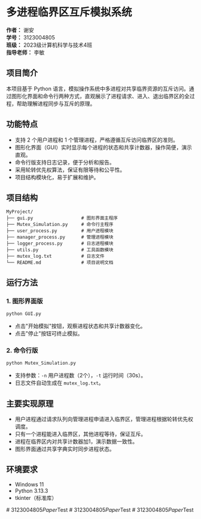 # 多进程临界区互斥模拟系统

**作者：** 谢安  
**学号：** 3123004805  
**班级：** 2023级计算机科学与技术4班  
**指导老师：** 李敏  

## 项目简介
本项目基于 Python 语言，模拟操作系统中多进程对共享临界资源的互斥访问。通过图形化界面和命令行两种方式，直观展示了进程请求、进入、退出临界区的全过程，帮助理解进程同步与互斥的原理。

## 功能特点
- 支持 2 个用户进程和 1 个管理进程，严格遵循互斥访问临界区的准则。
- 图形化界面（GUI）实时显示每个进程的状态和共享计数器，操作简便，演示直观。
- 命令行版支持日志记录，便于分析和报告。
- 采用轮转优先权算法，保证有限等待和公平性。
- 项目结构模块化，易于扩展和维护。

## 项目结构
```
MyProject/
├── gui.py                  # 图形界面主程序
├── Mutex_Simulation.py     # 命令行主程序
├── user_process.py         # 用户进程模块
├── manager_process.py      # 管理进程模块
├── logger_process.py       # 日志进程模块
├── utils.py                # 工具函数模块
├── mutex_log.txt           # 日志文件
└── README.md               # 项目说明文档
```

## 运行方法

### 1. 图形界面版
```bash
python GUI.py
```
- 点击"开始模拟"按钮，观察进程状态和共享计数器变化。
- 点击"停止"按钮可终止模拟。

### 2. 命令行版
```bash
python Mutex_Simulation.py
```
- 支持参数：`-n` 用户进程数（2个），`-t` 运行时间（30s）。
- 日志文件自动生成在 `mutex_log.txt`。

## 主要实现原理
- 用户进程通过请求队列向管理进程申请进入临界区，管理进程根据轮转优先权调度。
- 只有一个进程能进入临界区，其他进程等待，保证互斥。
- 进程在临界区内对共享计数器加1，演示数据一致性。
- 图形界面通过共享字典实时同步进程状态。

## 环境要求
- Windows 11
- Python 3.13.3
- tkinter（标准库）



#   3 1 2 3 0 0 4 8 0 5 _ P a p e r _ T e s t  
 #   3 1 2 3 0 0 4 8 0 5 _ P a p e r _ T e s t  
 #   3 1 2 3 0 0 4 8 0 5 _ P a p e r _ T e s t  
 